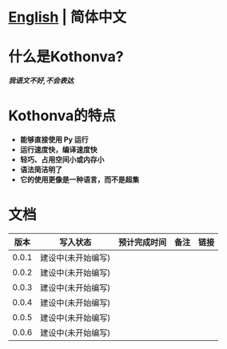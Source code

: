 # [English](https://github.com/Buelie/Kothonva) | 简体中文

# 什么是Kothonva?
***我语文不好,不会表达***

# Kothonva的特点

* **能够直接使用 Py 运行**
* **运行速度快，编译速度快**
* **轻巧、占用空间小或内存小**
* **语法简洁明了**
* **它的使用更像是一种语言，而不是超集**

# 文档
| 版本 | 写入状态 | 预计完成时间 | 备注 | 链接 |
| --- | --- | --- | --- | --- |
| 0.0.1 | 建设中(未开始编写) |
| 0.0.2 | 建设中(未开始编写) |
| 0.0.3 | 建设中(未开始编写) |
| 0.0.4 | 建设中(未开始编写) |
| 0.0.5 | 建设中(未开始编写) |
| 0.0.6 | 建设中(未开始编写) |
